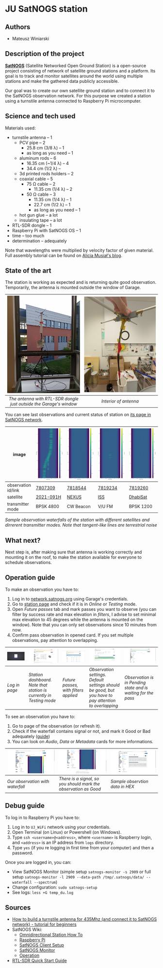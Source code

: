 # JU SatNOGS station

## Authors

- Mateusz Winiarski

## Description of the project

[**SatNOGS**](https://satnogs.org) (Satellite Networked Open Ground Station) is a open-source project consisting of network of satellite ground stations and a platform. Its goal is to track and monitor satellites around the world using multiple stations and make the gathered data publicly accessible.

Our goal was to create our own satellite ground station and to connect it to the SatNOGS observation network. For this purpose we created a station using a turnstile antenna connected to Raspberry Pi microcomputer.

## Science and tech used

Materials used:

- turnstile antenna – 1
  - PCV pipe – 2
    - 25.8 cm (3/8 λ) – 1
    - as long as you need – 1
  - aluminum rods – 6 
    - 16.35 cm (~1/4 λ) – 4
    - 34.4 cm (1/2 λ) –
  - 3d printed rods holders – 2
  - coaxial cable – 5
    - 75 Ω cable – 2
      - 11.35 cm (1/4 λ) – 2
    - 50 Ω cable – 3
      - 11.35 cm (1/4 λ) – 1
      - 22.7 cm (1/2 λ) – 1
      - as long as you need – 1
  - hot gun glue – a lot
  - insulating tape – a lot
- RTL-SDR dongle – 1
- Raspberry Pi with SatNOGS OS – 1
- time – too much
- determination – adequately

Note that wavelengths were multiplied by velocity factor of given material. Full assembly tutorial can be found on [Alicja Musiał's blog](https://alicja.space/blog/how-to-build-turnstile-antenna/).

## State of the art

The station is working as expected and is returning quite good observation. Temporarily, the antenna is mounted outside the window of Garage.

|![The antenna with RTL-SDR dongle just outside the Garage's window](IMG_20230703_201304340_MFNR.jpg)| ![Interior of antenna](IMG_20230626_151636899_MFNR.jpg) |
| :--: | :--: |
| *The antenna with RTL-SDR dongle just outside the Garage's window* | *Interior of antenna* |

You can see last observations and current status of station on [its page in SatNOGS network](https://network.satnogs.org/stations/2909/).

| image          | ![waterfall](waterfall_7807309_2023-07-03T17-39-45.png) | ![waterfall](waterfall_7818544_2023-07-05T17-09-30.png) | ![waterfall](waterfall_7819234_2023-07-06T00-21-36.png) | ![waterfall](waterfall_7819260_2023-07-06T07-17-13.png) |
|----------------|---------------------------------------------------------|---------------------------------------------------------|---------------------------------------------------------|---------------------------------------------------------|
| observation id/link | [7807309](https://network.satnogs.org/observations/7807309/)                                                 | [7818544](https://network.satnogs.org/observations/7818544/)                                                 | [7819234](https://network.satnogs.org/observations/7819234/)                                                 | [7819260](https://network.satnogs.org/observations/7819260/)                                                 |
| satellite | [2021-091H](https://db.satnogs.org/satellite/49322) | [NEXUS](https://db.satnogs.org/satellite/43937) | [ISS](https://db.satnogs.org/satellite/25544) | [DhabiSat](https://db.satnogs.org/satellite/49016) |
| transmitter mode | BPSK 4800 | CW Beacon | V/U FM | BPSK 1200

*Sample observation waterfalls of the station with different satellites and dirrerent transmitter modes. Note that tangent-like lines are terrestrial noise*

## What next?

Next step is, after making sure that antenna is working correctly and mounting it on the roof, to make the station available for everyone to schedule observations.

## Operation guide

To make an observation you have to:

1. Log in to [network.satnogs.org](https://network.satnogs.org) using Garage's credentials.
1. Go to [station page](https://network.satnogs.org/stations/2909/) and check if it is in *Online* or *Testing* mode.
1. Open *Future passes* tab and mark passes you want to observe (you can filter by success rate and max elevation in *filters*, I advise to set minimal max elevation to 45 degrees while the antenna is mounted on the window). Note that you can only set observations since 10 minutes from now.
1. Confirm pass observation in opened card. If you set multiple observations, pay attention to overlapping.

| ![waterfall](Zrzut%20ekranu%202023-10-02%20153344.png) | ![waterfall](Zrzut%20ekranu%202023-10-02%20153507.png) | ![waterfall](Zrzut%20ekranu%202023-10-02%20153820.png) | ![waterfall](Zrzut%20ekranu%202023-10-02%20153855.png) | ![waterfall](Zrzut%20ekranu%202023-10-02%20153921.png) | 
|---------------------------------------------------------|---------------------------------------------------------|---------------------------------------------------------|---------------------------------------------------------|---------------------------------------------------------|
| *Log in page*  | *Station dashboard. Note that station is currently in Testing mode* | *Future passes, with filters applied* | *Observation settings. Default settings should be good, but you have to pay attention to overlapping* | *Observation is in Pending state and is waiting for the pass* |

To see an observation you have to:

1. Go to page of the observation (or refresh it).
2. Check if the waterfall contains signal or not, and mark it Good or Bad adequately ([guide](https://wiki.satnogs.org/Operation#Vetting_artifacts))
3. You can look on *Audio*, *Data* or *Metadata* cards for more informations.

| ![waterfall](Zrzut%20ekranu%202023-10-02%20182401.png) | ![waterfall](Zrzut%20ekranu%202023-10-02%20182434.png) | ![waterfall](Zrzut%20ekranu%202023-10-02%20182949.png) | 
|---------------------------------------------------------|---------------------------------------------------------|---------------------------------------------------------|
| *Our observation with waterfall*  | *There is a signal, so you should mark the observation as Good* | *Sample observtion data in HEX* |

## Debug guide

To log in to Raspberry Pi you have to:

1. Log in to `UJ_WiFi` network using your credentials.
2. Open Terminal (on Linux) or Powershell (on Windows).
3. Type `ssh <username>@<address>`, where `<username>` is Raspberry login, and `<address>` is an IP address from `logs` directory.
4. Type `yes` (if you re logging in first time from your computer) and then a password.

Once you are logged in, you can:

* View SatNOGS Monitor (simple setup `satnogs-monitor -s 2909` or full setup `satnogs-monitor -l 2909 --data-path /tmp/.satnogs/data/ --waterfall --spectrum`)
* Change configuration: `sudo satnogs-setup`
* See logs: `less +G temp_du.log`

## Sources

<!--- [Writing on GitHub]( https://docs.github.com/en/get-started/writing-on-github )-->
- [How to build a turnstile antenna for 435Mhz (and connect it to SatNOGS network) - tutorial for beginners](https://alicja.space/blog/how-to-build-turnstile-antenna/)
- SatNOGS Wiki:
  - [Omnidirectional Station How To](https://wiki.satnogs.org/Omnidirectional_Station_How_To)
  - [Raspberry Pi](https://wiki.satnogs.org/Raspberry_Pi)
  - [SatNOGS Client Setup](https://wiki.satnogs.org/SatNOGS_Client_Setup)
  - [SatNOGS Monitor](https://wiki.satnogs.org/SatNOGS_Monitor)
  - [Operation](https://wiki.satnogs.org/Operation)
- [RTL-SDR Quick Start Guide](https://www.rtl-sdr.com/rtl-sdr-quick-start-guide/)
